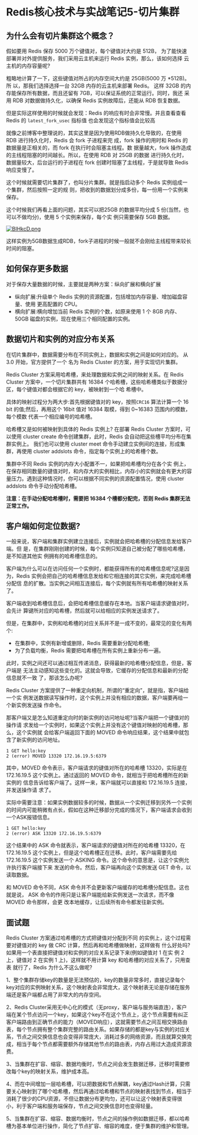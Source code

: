 # Redis核心技术与实战笔记5-切片集群


## 为什么会有切片集群这个概念？

假如要用 Redis 保存 5000 万个键值对，每个键值对大约是 512B， 为了能快速部署并对外提供服务，我们采用云主机来运行 Redis 实例，那么，该如何选择 云主机的内存容量呢?

粗略地计算了一下，这些键值对所占的内存空间大约是 25GB(5000 万 *512B)。所 以，那我们选择选择一台 32GB 内存的云主机来部署 Redis。 这样
 32GB 的内存能保存所有数据，而且还留有 7GB，可以保证系统的正常运行。同时，我还 采用 RDB 对数据做持久化，以确保 Redis 实例故障后，还能从 RDB 恢复数据。

 但是实际这样使用的时候就会发现：Redis 的响应有时会非常慢。并且查看查看 Redis 的 `latest_fork_usec` 指标值 也会发现这个指标值会比较高

 就像之前博客中整理说的，其实这里是因为使用RDB做持久化导致的，在使用 RDB 进行持久化时，Redis 会 fork 子进程来完 成，fork 操作的用时和 Redis 的数据量是正相关的，而 fork 在执行时会阻塞主线程。数 据量越大，fork 操作造成的主线程阻塞的时间越长。所以，在使用 RDB 对 25GB 的数据 进行持久化时，数据量较大，后台运行的子进程在 fork 创建时阻塞了主线程，于是就导致 Redis 响应变慢了。


 这个时候就需要切片集群了，也叫分片集群。就是指启动多个 Redis 实例组成一个集群，然后按照一定的规 则，把收到的数据划分成多份，每一份用一个实例来保存。

 这个时候我们再看上面的问题，其实可以把25GB 的数据平均分成 5 份(当然，也可以不做均分)，使用 5 个实例来保存，每个实 例只需要保存 5GB 数据。

 [![BIHkcD.png](https://s1.ax1x.com/2020/11/08/BIHkcD.png)](https://imgchr.com/i/BIHkcD)

这样实例为5GB数据生成RDB，fork子进程的时候一般就不会刚给主线程带来较长时间的阻塞。

## 如何保存更多数据

对于保存大量数据的时候，主要就是两种方案：纵向扩展和横向扩展

- 纵向扩展:升级单个 Redis 实例的资源配置，包括增加内存容量、增加磁盘容量、使用 更高配置的 CPU。
- 横向扩展:横向增加当前 Redis 实例的个数，如原来使用 1 个 8GB 内存、 50GB 磁盘的实例，现在使用三个相同配置的实例。

## 数据切片和实例的对应分布关系
在切片集群中，数据需要分布在不同实例上，数据和实例之间是如何对应的。
从 3.0 开始，官方提供了一个 名为 Redis Cluster 的方案，用于实现切片集群。

Redis Cluster 方案采用哈希槽，来处理数据和实例之间的映射关系。在 Redis Cluster 方案中，一个切片集群共有 16384 个哈希槽，这些哈希槽类似于数据分区，每个键值对都会根据它的 key，被映射到一个哈 希槽中。

具体的映射过程分为两大步:首先根据键值对的 key，按照`CRC16` 算法计算一个 16 bit 的值;然后，再用这个 16bit 值对 16384 取模，得到 0~16383 范围内的模数，每个模数
代表一个相应编号的哈希槽。

哈希槽又是如何被映射到具体的 Redis 实例上?
在部署 Redis Cluster 方案时，可以使用 cluster create 命令创建集群，此时，Redis 会自动把这些槽平均分布在集群实例上。
我们也可以使用 cluster meet 命令手动建立实例间的连接，形成集群，再使用 cluster addslots 命令，指定每个实例上的哈希槽个数。

集群中不同 Redis 实例的内存大小配置不一，如果把哈希槽均分在各个实 例上，在保存相同数量的键值对时，和内存大的实例相比，内存小的实例就会有更大的容 量压力。遇到这种情况时，你可以根据不同实例的资源配置情况，使用 cluster addslots 命令手动分配哈希槽。


**注意：在手动分配哈希槽时，需要把 16384 个槽都分配完，否则 Redis 集群无法正常工作。**


## 客户端如何定位数据?

一般来说，客户端和集群实例建立连接后，实例就会把哈希槽的分配信息发给客户端。但 是，在集群刚刚创建的时候，每个实例只知道自己被分配了哪些哈希槽，是不知道其他实 例拥有的哈希槽信息的。

客户端为什么可以在访问任何一个实例时，都能获得所有的哈希槽信息呢?这是因 为，Redis 实例会把自己的哈希槽信息发给和它相连接的其它实例，来完成哈希槽分配信 息的扩散。当实例之间相互连接后，每个实例就有所有哈希槽的映射关系了。


客户端收到哈希槽信息后，会把哈希槽信息缓存在本地。当客户端请求键值对时，会先计 算键所对应的哈希槽，然后就可以给相应的实例发送请求了。

但是，在集群中，实例和哈希槽的对应关系并不是一成不变的，最常见的变化有两个:

- 在集群中，实例有新增或删除，Redis 需要重新分配哈希槽; 
- 为了负载均衡，Redis 需要把哈希槽在所有实例上重新分布一遍。

此时，实例之间还可以通过相互传递消息，获得最新的哈希槽分配信息，但是，客户端是 无法主动感知这些变化的。这就会导致，它缓存的分配信息和最新的分配信息就不一致 了，那该怎么办呢?

Redis Cluster 方案提供了一种重定向机制，所谓的“重定向”，就是指，客户端给一个实 例发送数据读写操作时，这个实例上并没有相应的数据，客户端要再给一个新实例发送操 作命令。

那客户端又是怎么知道重定向时的新实例的访问地址呢?当客户端把一个键值对的操作请 求发给一个实例时，如果这个实例上并没有这个键值对映射的哈希槽，那么，这个实例就 会给客户端返回下面的 MOVED 命令响应结果，这个结果中就包含了新实例的访问地址。
```
1 GET hello:key
2 (error) MOVED 13320 172.16.19.5:6379
```
其中，MOVED 命令表示，客户端请求的键值对所在的哈希槽 13320，实际是在 172.16.19.5 这个实例上。通过返回的 MOVED 命令，就相当于把哈希槽所在的新实例的 信息告诉给客户端了。这样一来，客户端就可以直接和 172.16.19.5 连接，并发送操作请 求了。

实际中需要注意：如果实例数据较多的时候，数据从一个实例迁移到另外一个实例的时间内可能稍微有点长，假如在这种迁移部分完成的情况下，客户端请求会收到一个ASK报错信息。

```
1 GET hello:key
2 (error) ASK 13320 172.16.19.5:6379
```

这个结果中的 ASK 命令就表示，客户端请求的键值对所在的哈希槽 13320，在 172.16.19.5 这个实例上，但是这个哈希槽正在迁移。此时，客户端需要先给 172.16.19.5 这个实例发送一个 ASKING 命令。这个命令的意思是，让这个实例允许执行客户端接下来 发送的命令。然后，客户端再向这个实例发送 GET 命令，以读取数据。

和 MOVED 命令不同，ASK 命令并不会更新客户端缓存的哈希槽分配信息。这也就是说， ASK 命令的作用只是让客户端能给新实例发送一次请求，而不像 MOVED 命令那样，会更 改本地缓存，让后续所有命令都发往新实例。


## 面试题

Redis Cluster 方案通过哈希槽的方式把键值对分配到不同 的实例上，这个过程需要对键值对的 key 做 CRC 计算，然后再和哈希槽做映射，这样做有 什么好处吗?如果用一个表直接把键值对和实例的对应关系记录下来(例如键值对 1 在实 例 2 上，键值对 2 在实例 1 上)，这样就不用计算 key 和哈希槽的对应关系了，只用查表 就行了，Redis 为什么不这么做呢?

1、整个集群存储key的数量是无法预估的，key的数量非常多时，直接记录每个key对应的实例映射关系，这个映射表会非常庞大，这个映射表无论是存储在服务端还是客户端都占用了非常大的内存空间。

2、Redis Cluster采用无中心化的模式（无proxy，客户端与服务端直连），客户端在某个节点访问一个key，如果这个key不在这个节点上，这个节点需要有纠正客户端路由到正确节点的能力（MOVED响应），这就需要节点之间互相交换路由表，每个节点拥有整个集群完整的路由关系。如果存储的都是key与实例的对应关系，节点之间交换信息也会变得非常庞大，消耗过多的网络资源，而且就算交换完成，相当于每个节点都需要额外存储其他节点的路由表，内存占用过大造成资源浪费。

3、当集群在扩容、缩容、数据均衡时，节点之间会发生数据迁移，迁移时需要修改每个key的映射关系，维护成本高。

4、而在中间增加一层哈希槽，可以把数据和节点解耦，key通过Hash计算，只需要关心映射到了哪个哈希槽，然后再通过哈希槽和节点的映射表找到节点，相当于消耗了很少的CPU资源，不但让数据分布更均匀，还可以让这个映射表变得很小，利于客户端和服务端保存，节点之间交换信息时也变得轻量。

5、当集群在扩容、缩容、数据均衡时，节点之间的操作例如数据迁移，都以哈希槽为基本单位进行操作，简化了节点扩容、缩容的难度，便于集群的维护和管理。
